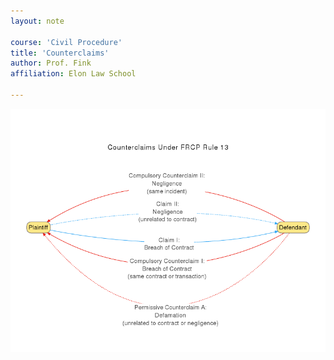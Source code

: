 ```yaml
---
layout: note

course: 'Civil Procedure'
title: 'Counterclaims'
author: Prof. Fink 
affiliation: Elon Law School 
  
---
```


![Civil Action Flowchart](../assets/img/joinder/Counterclaims.png)
